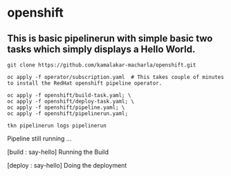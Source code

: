 # openshift
## This is basic pipelinerun with simple basic two tasks which simply displays a Hello World.
```
git clone https://github.com/kamalakar-macharla/openshift.git

oc apply -f operator/subscription.yaml	# This takes couple of minutes to install the RedHat openshift pipeline operator.

oc apply -f openshift/build-task.yaml; \
oc apply -f openshift/deploy-task.yaml; \
oc apply -f openshift/pipeline.yaml; \
oc apply -f openshift/pipelinerun.yaml;

tkn pipelinerun logs pipelinerun
```
Pipeline still running ...

[build : say-hello] Running the Build

[deploy : say-hello] Doing the deployment
